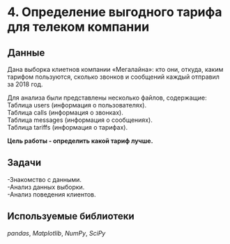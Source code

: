 # 4. Определение выгодного тарифа для телеком компании


## Данные
Дана выборка клиетнов компании «Мегалайна»: кто они, откуда, каким тарифом пользуются, сколько звонков и сообщений каждый отправил за 2018 год.

Для анализа были представлены несколько файлов, содержащие:   
Таблица users (информация о пользователях).   
Таблица calls (информация о звонках).  
Таблица messages (информация о сообщениях).  
Таблица tariffs (информация о тарифах).  


**Цель работы - определить какой тариф лучше.**

## Задачи

 
-Знакомство с данными.  
-Анализ данных выборки.  
-Анализ поведения клиентов.  
 


## Используемые библиотеки
*pandas*,  *Matplotlib*, *NumPy*, *SciPy*
